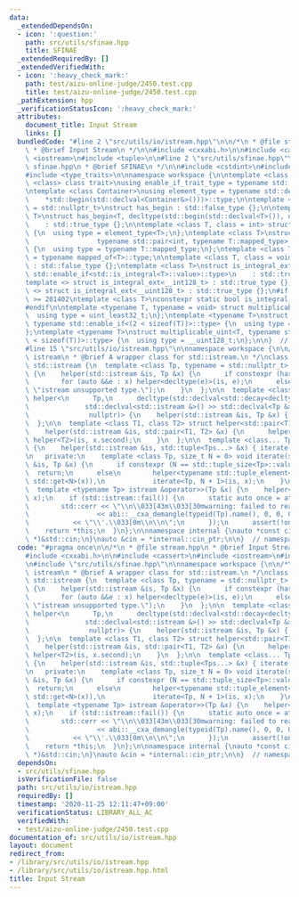 ```yaml
---
data:
  _extendedDependsOn:
  - icon: ':question:'
    path: src/utils/sfinae.hpp
    title: SFINAE
  _extendedRequiredBy: []
  _extendedVerifiedWith:
  - icon: ':heavy_check_mark:'
    path: test/aizu-online-judge/2450.test.cpp
    title: test/aizu-online-judge/2450.test.cpp
  _pathExtension: hpp
  _verificationStatusIcon: ':heavy_check_mark:'
  attributes:
    document_title: Input Stream
    links: []
  bundledCode: "#line 2 \"src/utils/io/istream.hpp\"\n\n/*\n * @file stream.hpp\n\
    \ * @brief Input Stream\n */\n\n#include <cxxabi.h>\n\n#include <cassert>\n#include\
    \ <iostream>\n#include <tuple>\n\n#line 2 \"src/utils/sfinae.hpp\"\n\n/*\n * @file\
    \ sfinae.hpp\n * @brief SFINAE\n */\n\n#include <cstdint>\n#include <iterator>\n\
    #include <type_traits>\n\nnamespace workspace {\n\ntemplate <class type, template\
    \ <class> class trait>\nusing enable_if_trait_type = typename std::enable_if<trait<type>::value>::type;\n\
    \ntemplate <class Container>\nusing element_type = typename std::decay<decltype(\n\
    \    *std::begin(std::declval<Container&>()))>::type;\n\ntemplate <class T, class\
    \ = std::nullptr_t>\nstruct has_begin : std::false_type {};\n\ntemplate <class\
    \ T>\nstruct has_begin<T, decltype(std::begin(std::declval<T>()), nullptr)>\n\
    \    : std::true_type {};\n\ntemplate <class T, class = int> struct mapped_of\
    \ {\n  using type = element_type<T>;\n};\ntemplate <class T>\nstruct mapped_of<T,\n\
    \                 typename std::pair<int, typename T::mapped_type>::first_type>\
    \ {\n  using type = typename T::mapped_type;\n};\ntemplate <class T> using mapped_type\
    \ = typename mapped_of<T>::type;\n\ntemplate <class T, class = void> struct is_integral_ext\
    \ : std::false_type {};\ntemplate <class T>\nstruct is_integral_ext<\n    T, typename\
    \ std::enable_if<std::is_integral<T>::value>::type>\n    : std::true_type {};\n\
    template <> struct is_integral_ext<__int128_t> : std::true_type {};\ntemplate\
    \ <> struct is_integral_ext<__uint128_t> : std::true_type {};\n#if __cplusplus\
    \ >= 201402\ntemplate <class T>\nconstexpr static bool is_integral_ext_v = is_integral_ext<T>::value;\n\
    #endif\n\ntemplate <typename T, typename = void> struct multiplicable_uint {\n\
    \  using type = uint_least32_t;\n};\ntemplate <typename T>\nstruct multiplicable_uint<T,\
    \ typename std::enable_if<(2 < sizeof(T))>::type> {\n  using type = uint_least64_t;\n\
    };\ntemplate <typename T>\nstruct multiplicable_uint<T, typename std::enable_if<(4\
    \ < sizeof(T))>::type> {\n  using type = __uint128_t;\n};\n\n}  // namespace workspace\n\
    #line 15 \"src/utils/io/istream.hpp\"\n\nnamespace workspace {\n\n/*\n * @class\
    \ istream\n * @brief A wrapper class for std::istream.\n */\nclass istream : public\
    \ std::istream {\n  template <class Tp, typename = std::nullptr_t> struct helper\
    \ {\n    helper(std::istream &is, Tp &x) {\n      if constexpr (has_begin<Tp>::value)\n\
    \        for (auto &&e : x) helper<decltype(e)>(is, e);\n      else\n        static_assert(has_begin<Tp>::value,\
    \ \"istream unsupported type.\");\n    }\n  };\n\n  template <class Tp>\n  struct\
    \ helper<\n      Tp,\n      decltype(std::declval<std::decay<decltype(\n     \
    \              std::declval<std::istream &>() >> std::declval<Tp &>())>>(),\n\
    \               nullptr)> {\n    helper(std::istream &is, Tp &x) { is >> x; }\n\
    \  };\n\n  template <class T1, class T2> struct helper<std::pair<T1, T2>> {\n\
    \    helper(std::istream &is, std::pair<T1, T2> &x) {\n      helper<T1>(is, x.first),\
    \ helper<T2>(is, x.second);\n    }\n  };\n\n  template <class... Tps> struct helper<std::tuple<Tps...>>\
    \ {\n    helper(std::istream &is, std::tuple<Tps...> &x) { iterate(is, x); }\n\
    \n   private:\n    template <class Tp, size_t N = 0> void iterate(std::istream\
    \ &is, Tp &x) {\n      if constexpr (N == std::tuple_size<Tp>::value)\n      \
    \  return;\n      else\n        helper<typename std::tuple_element<N, Tp>::type>(is,\
    \ std::get<N>(x)),\n            iterate<Tp, N + 1>(is, x);\n    }\n  };\n\n public:\n\
    \  template <typename Tp> istream &operator>>(Tp &x) {\n    helper<Tp>(*this,\
    \ x);\n    if (std::istream::fail()) {\n      static auto once = atexit([] {\n\
    \        std::cerr << \"\\n\\033[43m\\033[30mwarning: failed to read \\'\"\n \
    \                 << abi::__cxa_demangle(typeid(Tp).name(), 0, 0, 0)\n       \
    \           << \"\\'.\\033[0m\\n\\n\";\n      });\n      assert(!once);\n    }\n\
    \    return *this;\n  }\n};\n\nnamespace internal {\nauto *const cin_ptr = (istream\
    \ *)&std::cin;\n}\nauto &cin = *internal::cin_ptr;\n\n}  // namespace workspace\n"
  code: "#pragma once\n\n/*\n * @file stream.hpp\n * @brief Input Stream\n */\n\n\
    #include <cxxabi.h>\n\n#include <cassert>\n#include <iostream>\n#include <tuple>\n\
    \n#include \"src/utils/sfinae.hpp\"\n\nnamespace workspace {\n\n/*\n * @class\
    \ istream\n * @brief A wrapper class for std::istream.\n */\nclass istream : public\
    \ std::istream {\n  template <class Tp, typename = std::nullptr_t> struct helper\
    \ {\n    helper(std::istream &is, Tp &x) {\n      if constexpr (has_begin<Tp>::value)\n\
    \        for (auto &&e : x) helper<decltype(e)>(is, e);\n      else\n        static_assert(has_begin<Tp>::value,\
    \ \"istream unsupported type.\");\n    }\n  };\n\n  template <class Tp>\n  struct\
    \ helper<\n      Tp,\n      decltype(std::declval<std::decay<decltype(\n     \
    \              std::declval<std::istream &>() >> std::declval<Tp &>())>>(),\n\
    \               nullptr)> {\n    helper(std::istream &is, Tp &x) { is >> x; }\n\
    \  };\n\n  template <class T1, class T2> struct helper<std::pair<T1, T2>> {\n\
    \    helper(std::istream &is, std::pair<T1, T2> &x) {\n      helper<T1>(is, x.first),\
    \ helper<T2>(is, x.second);\n    }\n  };\n\n  template <class... Tps> struct helper<std::tuple<Tps...>>\
    \ {\n    helper(std::istream &is, std::tuple<Tps...> &x) { iterate(is, x); }\n\
    \n   private:\n    template <class Tp, size_t N = 0> void iterate(std::istream\
    \ &is, Tp &x) {\n      if constexpr (N == std::tuple_size<Tp>::value)\n      \
    \  return;\n      else\n        helper<typename std::tuple_element<N, Tp>::type>(is,\
    \ std::get<N>(x)),\n            iterate<Tp, N + 1>(is, x);\n    }\n  };\n\n public:\n\
    \  template <typename Tp> istream &operator>>(Tp &x) {\n    helper<Tp>(*this,\
    \ x);\n    if (std::istream::fail()) {\n      static auto once = atexit([] {\n\
    \        std::cerr << \"\\n\\033[43m\\033[30mwarning: failed to read \\'\"\n \
    \                 << abi::__cxa_demangle(typeid(Tp).name(), 0, 0, 0)\n       \
    \           << \"\\'.\\033[0m\\n\\n\";\n      });\n      assert(!once);\n    }\n\
    \    return *this;\n  }\n};\n\nnamespace internal {\nauto *const cin_ptr = (istream\
    \ *)&std::cin;\n}\nauto &cin = *internal::cin_ptr;\n\n}  // namespace workspace\n"
  dependsOn:
  - src/utils/sfinae.hpp
  isVerificationFile: false
  path: src/utils/io/istream.hpp
  requiredBy: []
  timestamp: '2020-11-25 12:11:47+09:00'
  verificationStatus: LIBRARY_ALL_AC
  verifiedWith:
  - test/aizu-online-judge/2450.test.cpp
documentation_of: src/utils/io/istream.hpp
layout: document
redirect_from:
- /library/src/utils/io/istream.hpp
- /library/src/utils/io/istream.hpp.html
title: Input Stream
---
```

